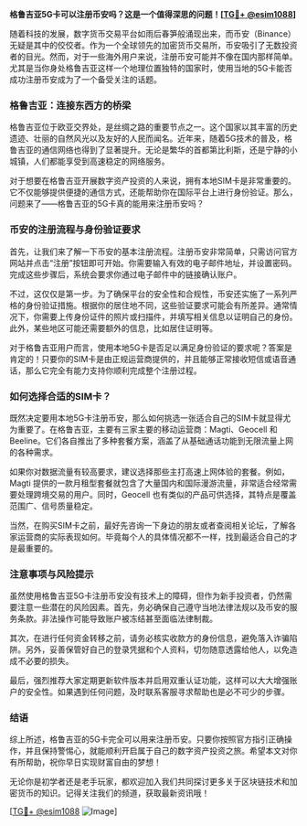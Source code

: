 **格鲁吉亚5G卡可以注册币安吗？这是一个值得深思的问题！[[TG💪+ @esim1088](https://t.me/s/esim1088)]**

随着科技的发展，数字货币交易平台如雨后春笋般涌现出来，而币安（Binance）无疑是其中的佼佼者。作为一个全球领先的加密货币交易所，币安吸引了无数投资者的目光。然而，对于一些海外用户来说，注册币安可能并不像在国内那样简单。尤其是当你身处格鲁吉亚这样一个地理位置独特的国家时，使用当地的5G卡能否成功注册币安成为了一个备受关注的话题。

### 格鲁吉亚：连接东西方的桥梁

格鲁吉亚位于欧亚交界处，是丝绸之路的重要节点之一。这个国家以其丰富的历史遗迹、壮丽的自然风光以及友好的人民而闻名。近年来，随着5G技术的普及，格鲁吉亚的通信网络也得到了显著提升。无论是繁华的首都第比利斯，还是宁静的小城镇，人们都能享受到高速稳定的网络服务。

对于想要在格鲁吉亚开展数字资产投资的人来说，拥有本地SIM卡是非常重要的。它不仅能够提供便捷的通信方式，还能帮助你在国际平台上进行身份验证。那么，问题来了——格鲁吉亚的5G卡真的能用来注册币安吗？

### 币安的注册流程与身份验证要求

首先，让我们来了解一下币安的基本注册流程。注册币安非常简单，只需访问官方网站并点击“注册”按钮即可开始。你需要输入有效的电子邮件地址，并设置密码。完成这些步骤后，系统会要求你通过电子邮件中的链接确认账户。

不过，这仅仅是第一步。为了确保平台的安全性和合规性，币安还实施了一系列严格的身份验证措施。根据你的居住地不同，这些验证要求可能会有所差异。通常情况下，你需要上传身份证件的照片或扫描件，并填写相关信息以证明自己的身份。此外，某些地区可能还需要额外的信息，比如居住证明等。

对于格鲁吉亚用户而言，使用本地5G卡是否足以满足身份验证的要求呢？答案是肯定的！只要你的SIM卡是由正规运营商提供的，并且能够正常接收短信或语音通话，那么它完全有能力支持你顺利完成整个注册过程。

### 如何选择合适的SIM卡？

既然决定要用本地5G卡注册币安，那么如何挑选一张适合自己的SIM卡就显得尤为重要了。在格鲁吉亚，主要有三家主要的移动运营商：Magti、Geocell 和 Beeline。它们各自推出了多种套餐方案，涵盖了从基础通话功能到无限流量上网的各种需求。

如果你对数据流量有较高要求，建议选择那些主打高速上网体验的套餐。例如，Magti 提供的一款月租型套餐就包含了大量国内和国际漫游流量，非常适合经常需要处理跨境交易的用户。同时，Geocell 也有类似的产品可供选择，其特点是覆盖范围广、信号质量稳定。

当然，在购买SIM卡之前，最好先咨询一下身边的朋友或者查阅相关论坛，了解各家运营商的实际表现如何。毕竟每个人的具体情况都不一样，找到最适合自己的才是最重要的。

### 注意事项与风险提示

虽然使用格鲁吉亚5G卡注册币安没有技术上的障碍，但作为新手投资者，仍然需要注意一些潜在的风险因素。首先，务必确保自己遵守当地法律法规以及币安的服务条款。非法操作可能导致账户被冻结甚至面临法律制裁。

其次，在进行任何资金转移之前，请务必核实收款方的身份信息，避免落入诈骗陷阱。另外，妥善保管好自己的登录凭据和个人资料，切勿随意透露给他人，以免造成不必要的损失。

最后，强烈推荐大家定期更新软件版本并启用双重认证功能，这样可以大大增强账户的安全性。如果遇到任何问题，及时联系客服寻求帮助也是必不可少的步骤。

### 结语

综上所述，格鲁吉亚的5G卡完全可以用来注册币安。只要你按照官方指引正确操作，并且保持警惕心，就能顺利开启属于自己的数字资产投资之旅。希望本文对你有所帮助，祝你早日实现财富自由的梦想！

无论你是初学者还是老手玩家，都欢迎加入我们共同探讨更多关于区块链技术和加密货币的知识。记得关注我们的频道，获取最新资讯哦！

[[TG💪+ @esim1088](https://t.me/s/esim1088) ![Image](https://i.postimg.cc/4NQfJmqS/Snipaste-2025-05-13-00-14-12.png)]